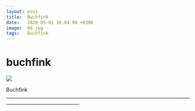 ```yaml
---
layout: post
title:  Buchfink
date:   2020-05-01 16:04:00 +0300
image:  00.jpg
tags:   Buchfink
---
```

# buchfink

![]({{site.baseurl}}/img/09.jpg)

Buchfink _____________________________________________________________________________________________________________
